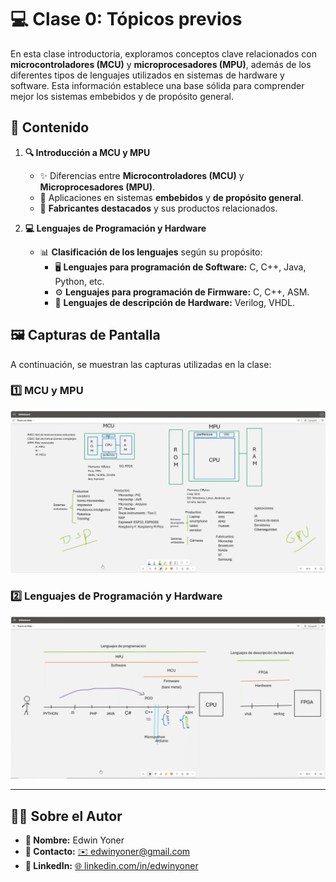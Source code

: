 # 💻 Clase 0: Tópicos previos

En esta clase introductoria, exploramos conceptos clave relacionados con **microcontroladores (MCU)** y **microprocesadores (MPU)**, además de los diferentes tipos de lenguajes utilizados en sistemas de hardware y software. Esta información establece una base sólida para comprender mejor los sistemas embebidos y de propósito general.

## 📖 Contenido
1. **🔍 Introducción a MCU y MPU**
    - ✨ Diferencias entre **Microcontroladores (MCU)** y **Microprocesadores (MPU)**.
    - 🔗 Aplicaciones en sistemas **embebidos** y **de propósito general**.
    - 🏢 **Fabricantes destacados** y sus productos relacionados.

2. **💻 Lenguajes de Programación y Hardware**
    - 📊 **Clasificación de los lenguajes** según su propósito:
        - 🖥️ **Lenguajes para programación de Software:** C, C++, Java, Python, etc.
        - ⚙️ **Lenguajes para programación de Firmware:** C, C++, ASM.
        - 📜 **Lenguajes de descripción de Hardware:** Verilog, VHDL.

## 🖼️ Capturas de Pantalla

A continuación, se muestran las capturas utilizadas en la clase:

### 1️⃣ MCU y MPU
![MCU y MPU](images/01.png)

### 2️⃣ Lenguajes de Programación y Hardware
![Lenguajes de Programación](images/02.png)

---

## 👨‍💻 Sobre el Autor
- **👤 Nombre:** Edwin Yoner
- **📧 Contacto:** [✉️ edwinyoner@gmail.com](mailto:edwinyoner@gmail.com)
- **🔗 LinkedIn:** [🌐 linkedin.com/in/edwinyoner](https://www.linkedin.com/in/edwinyoner)